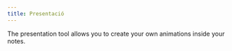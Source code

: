 ```yaml
---
title: Presentació
---
```


The presentation tool allows you to create your own animations inside your notes.
